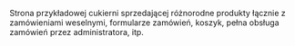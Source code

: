 

Strona przykładowej cukierni sprzedającej różnorodne produkty łącznie z zamówieniami weselnymi, formularze zamówień, koszyk, pełna obsługa zamówień przez administratora, itp.
